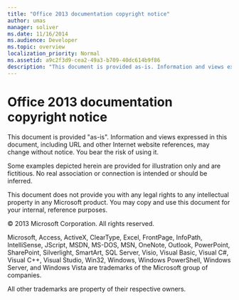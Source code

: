 ```yaml
---
title: "Office 2013 documentation copyright notice"
author: umas
manager: soliver
ms.date: 11/16/2014
ms.audience: Developer
ms.topic: overview 
localization_priority: Normal
ms.assetid: a9c2f3d9-cea2-49a3-b709-40dc614b9f86
description: "This document is provided as-is. Information and views expressed in this document, including URL and other Internet website references, may change without notice. You bear the risk of using it."
---
```


# Office 2013 documentation copyright notice

This document is provided "as-is". Information and views expressed in this document, including URL and other Internet website references, may change without notice. You bear the risk of using it. 
  
Some examples depicted herein are provided for illustration only and are fictitious. No real association or connection is intended or should be inferred.
  
This document does not provide you with any legal rights to any intellectual property in any Microsoft product. You may copy and use this document for your internal, reference purposes. 
  
© 2013 Microsoft Corporation. All rights reserved.
  
Microsoft, Access, ActiveX, ClearType, Excel, FrontPage, InfoPath, IntelliSense, JScript, MSDN, MS-DOS, MSN, OneNote, Outlook, PowerPoint, SharePoint, Silverlight, SmartArt, SQL Server, Visio, Visual Basic, Visual C#, Visual C++, Visual Studio, Win32, Windows, Windows PowerShell, Windows Server, and Windows Vista are trademarks of the Microsoft group of companies.
  
All other trademarks are property of their respective owners.
  

